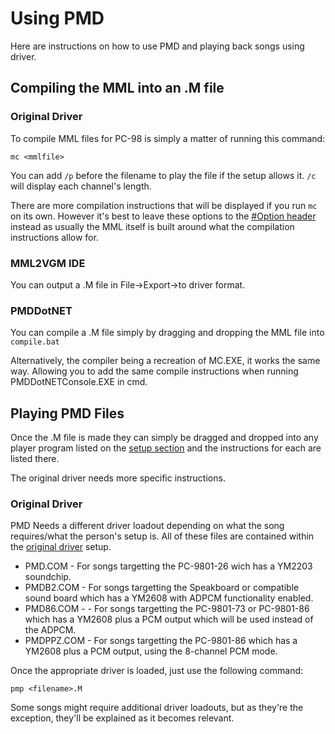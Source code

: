 # Using PMD

Here are instructions on how to use PMD and playing back songs using driver.

## Compiling the MML into an .M file

### Original Driver

To compile MML files for PC-98 is simply a matter of running this command:

```
mc <mmlfile>
```
You can add `/p` before the filename to play the file if the setup allows it. `/c` will display each channel's length.

There are more compilation instructions that will be displayed if you run `mc` on its own. However it's best to leave these options to the [#Option header](structure.md#compile-options) instead as usually the MML itself is built around what the compilation instructions allow for.

### MML2VGM IDE

You can output a .M file in File->Export->to driver format.

### PMDDotNET

You can compile a .M file simply by dragging and dropping the MML file into `compile.bat` 

Alternatively, the compiler being a recreation of MC.EXE, it works the same way. Allowing you to add the same compile instructions when running PMDDotNETConsole.EXE in cmd.

## Playing PMD Files

Once the .M file is made they can simply be dragged and dropped into any player program listed on the [setup section](setup.md#pmd-music-file-playback) and the instructions for each are listed there.

The original driver needs more specific instructions.

### Original Driver

PMD Needs a different driver loadout depending on what the song requires/what the person's setup is. All of these files are contained within the [original driver](setup.md#original-driver-native-emulator) setup.

- PMD.COM - For songs targetting the PC-9801-26 wich has a YM2203 soundchip.
- PMDB2.COM - For songs targetting the Speakboard or compatible sound board which has a YM2608 with ADPCM functionality enabled.
- PMD86.COM - - For songs targetting the PC-9801-73 or PC-9801-86 which has a YM2608 plus a PCM output which will be used instead of the ADPCM.
- PMDPPZ.COM - For songs targetting the PC-9801-86 which has a YM2608 plus a PCM output, using the 8-channel PCM mode.

Once the appropriate driver is loaded, just use the following command:
```
pmp <filename>.M
```

Some songs might require additional driver loadouts, but as they're the exception, they'll be explained as it becomes relevant.